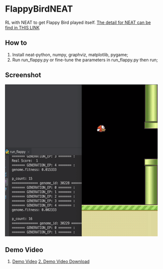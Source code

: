 # FlappyBirdNEAT
RL with NEAT to get Flappy Bird played itself.
[The detail for NEAT can be find in THIS LINK](http://nn.cs.utexas.edu/downloads/papers/stanley.cec02.pdf)

## How to 
1. Install neat-python, numpy, graphviz, matplotlib, pygame;
2. Run run_flappy.py or fine-tune the parameters in run_flappy.py then run;

## Screenshot
<img alt="Demo Video" src="https://raw.githubusercontent.com/oxenoxeno/FlappyBirdNEAT/master/screenshot1.png" width="500" height="500" />

## Demo Video
1. [Demo Video](http://v.youku.com/v_show/id_XNDAyNzM5Mzc5Mg==.html?spm=a2h3j.8428770.3416059.1)
[2. Demo Video Download](https://github.com/oxenoxeno/FlappyBirdNEAT/blob/master/Flappy%20Bird%20-%20NEAT.mp4?raw=true)
